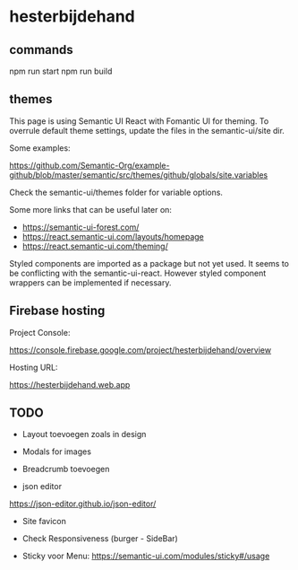 # hesterbijdehand

## commands

npm run start
npm run build

## themes

This page is using Semantic UI React with Fomantic UI for theming.
To overrule default theme settings, update the files in the semantic-ui/site dir.

Some examples:

https://github.com/Semantic-Org/example-github/blob/master/semantic/src/themes/github/globals/site.variables

Check the semantic-ui/themes folder for variable options.

Some more links that can be useful later on:

- https://semantic-ui-forest.com/
- https://react.semantic-ui.com/layouts/homepage
- https://react.semantic-ui.com/theming/

Styled components are imported as a package but not yet used. It seems to be conflicting with the semantic-ui-react. However styled component wrappers can be implemented if necessary.

## Firebase hosting

Project Console:

https://console.firebase.google.com/project/hesterbijdehand/overview

Hosting URL:

https://hesterbijdehand.web.app

## TODO

- Layout toevoegen zoals in design
- Modals for images
- Breadcrumb toevoegen

- json editor

https://json-editor.github.io/json-editor/

- Site favicon

- Check Responsiveness (burger - SideBar)
- Sticky voor Menu: https://semantic-ui.com/modules/sticky#/usage
